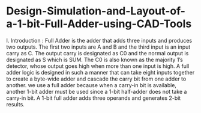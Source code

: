 # Design-Simulation-and-Layout-of-a-1-bit-Full-Adder-using-CAD-Tools
I. Introduction :
Full Adder is the adder that adds three inputs and produces two outputs. The first two inputs are A and B and the third input is an input carry as C. The output carry is designated as C0 and the normal output is designated as S which is SUM. The C0 is also known as the majority 1’s detector, whose output goes high when more than one input is high. A full adder logic is designed in such a manner that can take eight inputs together to create a byte-wide adder and cascade the carry bit from one adder to another. we use a full adder because when a carry-in bit is available, another 1-bit adder must be used since a 1-bit half-adder does not take a carry-in bit. A 1-bit full adder adds three operands and generates 2-bit results.
